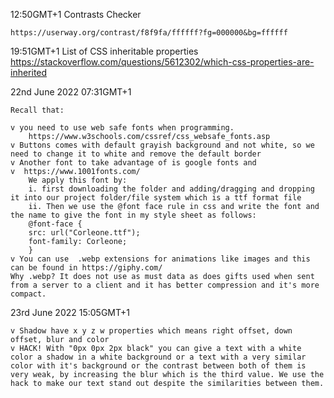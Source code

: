 

12:50GMT+1
Contrasts Checker

	https://userway.org/contrast/f8f9fa/ffffff?fg=000000&bg=ffffff

19:51GMT+1
List of CSS inheritable properties
	https://stackoverflow.com/questions/5612302/which-css-properties-are-inherited
	
	
22nd June 2022
07:31GMT+1

	Recall that:

	v you need to use web safe fonts when programming. 
		https://www.w3schools.com/cssref/css_websafe_fonts.asp
	v Buttons comes with default grayish background and not white, so we need to change it to white and remove the default border
	v Another font to take advantage of is google fonts and
	v  https://www.1001fonts.com/
		We apply this font by: 
		i. first downloading the folder and adding/dragging and dropping it into our project folder/file system which is a ttf format file
		ii. Then we use the @font face rule in css and write the font and the name to give the font in my style sheet as follows:
		@font-face {
		src: url("Corleone.ttf");
		font-family: Corleone;
		}
	v You can use  .webp extensions for animations like images and this can be found in https://giphy.com/
	Why .webp? It does not use as must data as does gifts used when sent from a server to a client and it has better compression and it's more compact. 
	
23rd June 2022
15:05GMT+1

		
		
	v Shadow have x y z w properties which means right offset, down offset, blur and color
	v HACK! With "0px 0px 2px black" you can give a text with a white color a shadow in a white background or a text with a very similar color with it's background or the contrast between both of them is very weak, by increasing the blur which is the third value. We use the hack to make our text stand out despite the similarities between them.

